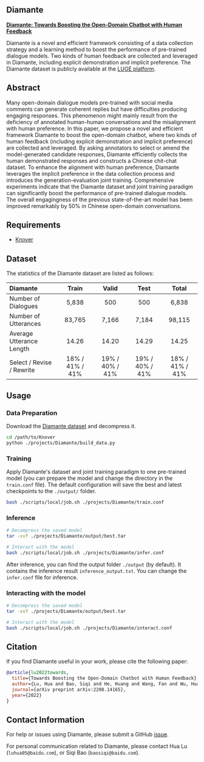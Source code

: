## Diamante

[**Diamante: Towards Boosting the Open-Domain Chatbot with Human Feedback**](https://arxiv.org/abs/2208.14165)

Diamante is a novel and efficient framework consisting of a data collection strategy and a learning method to boost the performance of pre-trained dialogue models. Two kinds of human feedback are collected and leveraged in Diamante, including explicit demonstration and implicit preference. The Diamante dataset is publicly available at the [LUGE platform](https://www.luge.ai/#/luge/dataDetail?id=52). 



## Abstract

Many open-domain dialogue models pre-trained with social media comments can generate coherent replies but have difficulties producing engaging responses. This phenomenon might mainly result from the deficiency of annotated human-human conversations and the misalignment with human preference. In this paper, we propose a novel and efficient framework Diamante to boost the open-domain chatbot, where two kinds of human feedback (including explicit demonstration and implicit preference) are collected and leveraged. By asking annotators to select or amend the model-generated candidate responses, Diamante efficiently collects the human demonstrated responses and constructs a Chinese chit-chat dataset. To enhance the alignment with human preference, Diamante leverages the implicit preference in the data collection process and introduces the generation-evaluation joint training. Comprehensive experiments indicate that the Diamante dataset and joint training paradigm can significantly boost the performance of pre-trained dialogue models. The overall engagingness of the previous state-of-the-art model has been improved remarkably by 50% in Chinese open-domain conversations.



## Requirements

* [Knover](../..)


## Dataset

The statistics of the Diamante dataset are listed as follows:

| Diamante                  |      Train      |      Valid      |      Test       |      Total      |
| :------------------------ | :-------------: | :-------------: | :-------------: | :-------------: |
| Number of Dialogues       |      5,838      |       500       |       500       |      6,838      |
| Number of Utterances      |     83,765      |      7,166      |      7,184      |     98,115      |
| Average Utterance Length  |      14.26      |      14.20      |      14.29      |      14.25      |
| Select / Revise / Rewrite | 18% / 41% / 41% | 19% / 40% / 41% | 19% / 40% / 41% | 18% / 41% / 41% |



## Usage

### Data Preparation

Download the [Diamante dataset](https://www.luge.ai/#/luge/dataDetail?id=52) and decompress it.

```bash
cd /path/to/Knover
python ./projects/Diamante/build_data.py
```

### Training

Apply Diamante's dataset and joint training paradigm to one pre-trained model (you can prepare the model and change the directory in the `train.conf` file). The default configuration will save the best and latest checkpoints to the `./output/` folder.
```bash
bash ./scripts/local/job.sh ./projects/Diamante/train.conf
```

### Inference

```bash
# Decompress the saved model
tar -xvf ./projects/Diamante/output/best.tar

# Interact with the model
bash ./scripts/local/job.sh ./projects/Diamante/infer.conf
```

After inference, you can find the output folder `./output` (by default). It contains the inference result `inference_output.txt`. You can change the `infer.conf` file for inference.

### Interacting with the model

```bash
# Decompress the saved model
tar -xvf ./projects/Diamante/output/best.tar

# Interact with the model
bash ./scripts/local/job.sh ./projects/Diamante/interact.conf
```


## Citation

If you find Diamante useful in your work, please cite the following paper:

```bibtex
@article{lu2022towards,
  title={Towards Boosting the Open-Domain Chatbot with Human Feedback},
  author={Lu, Hua and Bao, Siqi and He, Huang and Wang, Fan and Wu, Hua and Wang, Haifeng},
  journal={arXiv preprint arXiv:2208.14165},
  year={2022}
}
```



## Contact Information

For help or issues using Diamante, please submit a GitHub [issue](https://github.com/PaddlePaddle/Knover/issues).

For personal communication related to Diamante, please contact Hua Lu (`luhua05@baidu.com`), or Siqi Bao (`baosiqi@baidu.com`).
